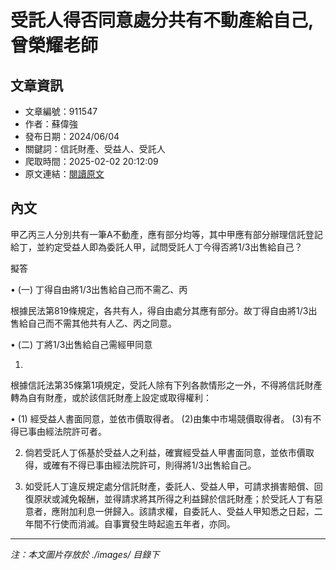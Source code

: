 # 受託人得否同意處分共有不動產給自己,曾榮耀老師

## 文章資訊
- 文章編號：911547
- 作者：蘇偉強
- 發布日期：2024/06/04
- 關鍵詞：信託財產、受益人、受託人
- 爬取時間：2025-02-02 20:12:09
- 原文連結：[閱讀原文](https://real-estate.get.com.tw/Columns/detail.aspx?no=911547)

## 內文
甲乙丙三人分別共有一筆A不動產，應有部分均等，其中甲應有部分辦理信託登記給丁，並約定受益人即為委託人甲，試問受託人丁今得否將1/3出售給自己？

擬答

• (一) 丁得自由將1/3出售給自己而不需乙、丙

根據民法第819條規定，各共有人，得自由處分其應有部分。故丁得自由將1/3出售給自己而不需其他共有人乙、丙之同意。

• (二) 丁將1/3出售給自己需經甲同意

1.

根據信託法第35條第1項規定，受託人除有下列各款情形之一外，不得將信託財產轉為自有財產，或於該信託財產上設定或取得權利：

• (1) 經受益人書面同意，並依市價取得者。 (2)由集中市場競價取得者。 (3)有不得已事由經法院許可者。

2. 倘若受託人丁係基於受益人之利益，確實經受益人甲書面同意，並依市價取得，或確有不得已事由經法院許可，則得將1/3出售給自己。

3. 如受託人丁違反規定處分信託財產，委託人、受益人甲，可請求損害賠償、回復原狀或減免報酬，並得請求將其所得之利益歸於信託財產；於受託人丁有惡意者，應附加利息一併歸入。該請求權，自委託人、受益人甲知悉之日起，二年間不行使而消滅。自事實發生時起逾五年者，亦同。
---
*注：本文圖片存放於 ./images/ 目錄下*

